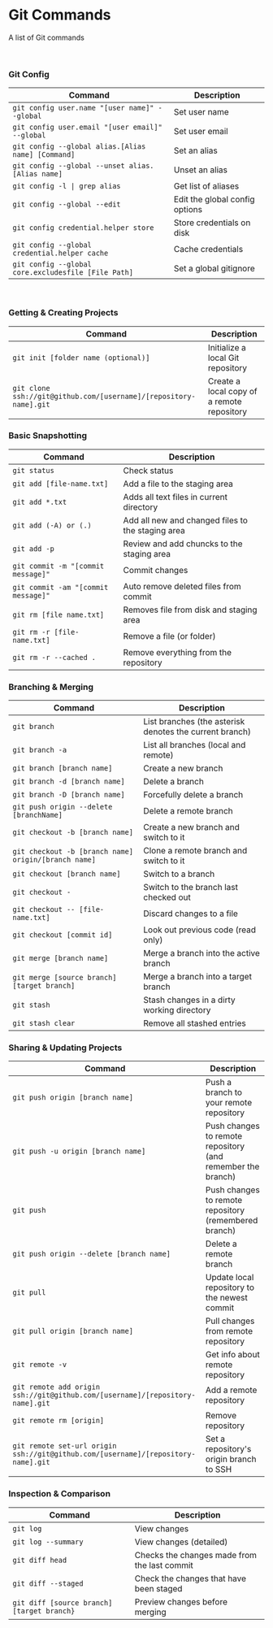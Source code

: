 Git Commands
============
A list of Git commands


&nbsp;

### Git Config
| Command | Description |
| ------- | ----------- |
| `git config user.name "[user name]" --global` | Set user name |
| `git config user.email "[user email]" --global` | Set user email |
| `git config --global alias.[Alias name] [Command]`| Set an alias |
| `git config --global --unset alias.[Alias name]` | Unset an alias |
| `git config -l \| grep alias` | Get list of aliases |
| `git config --global --edit` | Edit the global config options |
| `git config credential.helper store` | Store credentials on disk |
| `git config --global credential.helper cache` | Cache credentials |
| `git config --global core.excludesfile [File Path]` | Set a global gitignore |


&nbsp;


### Getting & Creating Projects

| Command | Description |
| ------- | ----------- |
| `git init [folder name (optional)]` | Initialize a local Git repository |
| `git clone ssh://git@github.com/[username]/[repository-name].git` | Create a local copy of a remote repository |



### Basic Snapshotting

| Command | Description |
| ------- | ----------- |
| `git status` | Check status |
| `git add [file-name.txt]` | Add a file to the staging area |
| `git add *.txt` | Adds all text files in current directory |
| `git add (-A) or (.)` | Add all new and changed files to the staging area |
| `git add -p` | Review and add chuncks to the staging area |
| `git commit -m "[commit message]"` | Commit changes |
| `git commit -am "[commit message]"` | Auto remove deleted files from commit |
| `git rm [file name.txt]` | Removes file from disk and staging area
| `git rm -r [file-name.txt]` | Remove a file (or folder) |
| `git rm -r --cached .` | Remove everything from the repository |


### Branching & Merging

| Command | Description |
| ------- | ----------- |
| `git branch` | List branches (the asterisk denotes the current branch) |
| `git branch -a` | List all branches (local and remote) |
| `git branch [branch name]` | Create a new branch |
| `git branch -d [branch name]` | Delete a branch |
| `git branch -D [branch name]` | Forcefully delete a branch |
| `git push origin --delete [branchName]` | Delete a remote branch |
| `git checkout -b [branch name]` | Create a new branch and switch to it |
| `git checkout -b [branch name] origin/[branch name]` | Clone a remote branch and switch to it |
| `git checkout [branch name]` | Switch to a branch |
| `git checkout -` | Switch to the branch last checked out |
| `git checkout -- [file-name.txt]` | Discard changes to a file |
| `git checkout [commit id]` | Look out previous code (read only) |
| `git merge [branch name]` | Merge a branch into the active branch |
| `git merge [source branch] [target branch]` | Merge a branch into a target branch |
| `git stash` | Stash changes in a dirty working directory |
| `git stash clear` | Remove all stashed entries |



### Sharing & Updating Projects

| Command | Description |
| ------- | ----------- |
| `git push origin [branch name]` | Push a branch to your remote repository |
| `git push -u origin [branch name]` | Push changes to remote repository (and remember the branch) |
| `git push` | Push changes to remote repository (remembered branch) |
| `git push origin --delete [branch name]` | Delete a remote branch |
| `git pull` | Update local repository to the newest commit |
| `git pull origin [branch name]` | Pull changes from remote repository |
| `git remote -v` | Get info about remote repository |
| `git remote add origin ssh://git@github.com/[username]/[repository-name].git` | Add a remote repository |
| `git remote rm [origin]` | Remove repository
| `git remote set-url origin ssh://git@github.com/[username]/[repository-name].git` | Set a repository's origin branch to SSH |



### Inspection & Comparison

| Command | Description |
| ------- | ----------- |
| `git log` | View changes |
| `git log --summary` | View changes (detailed) |
| `git diff head` | Checks the changes made from the last commit |
| `git diff --staged` | Check the changes that have been staged |
| `git diff [source branch] [target branch}` | Preview changes before merging |


